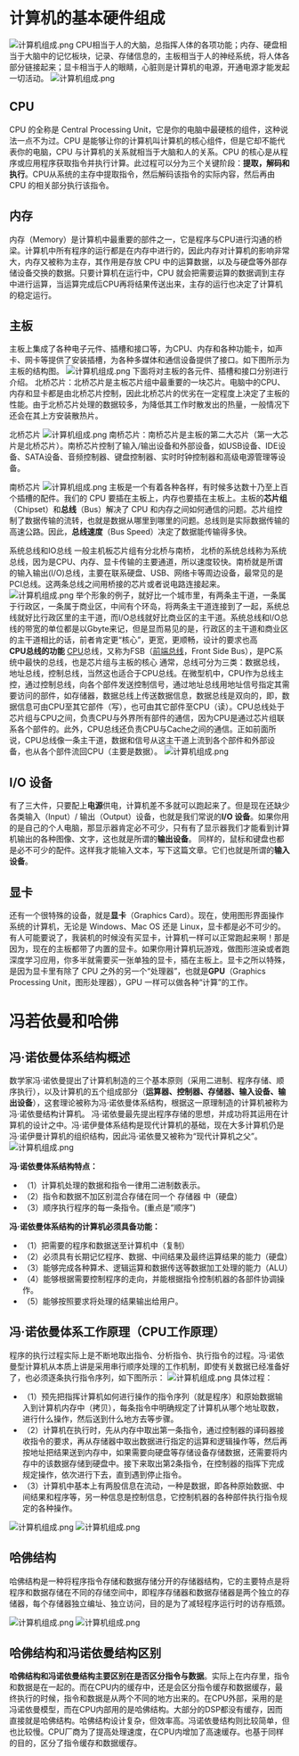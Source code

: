# 计算机的基本硬件组成
![计算机组成.png](../../public/408/计算机组成/54.png)
CPU相当于人的大脑，总指挥人体的各项功能；内存、硬盘相当于大脑中的记忆板块，记录、存储信息的，主板相当于人的神经系统，将人体各部分链接起来；显卡相当于人的眼睛，心脏则是计算机的电源，开通电源才能发起一切活动。
![计算机组成.png](../../public/408/计算机组成/55.png)
## CPU
CPU 的全称是 Central Processing Unit，它是你的电脑中最硬核的组件，这种说法一点不为过。CPU 是能够让你的计算机叫计算机的核心组件，但是它却不能代表你的电脑，CPU 与计算机的关系就相当于大脑和人的关系。CPU 的核心是从程序或应用程序获取指令并执行计算。此过程可以分为三个关键阶段：**提取，解码和执行**。CPU从系统的主存中提取指令，然后解码该指令的实际内容，然后再由 CPU 的相关部分执行该指令。
## 内存
内存（Memory）是计算机中最重要的部件之一，它是程序与CPU进行沟通的桥梁。计算机中所有程序的运行都是在内存中进行的，因此内存对计算机的影响非常大，内存又被称为主存，其作用是存放 CPU 中的运算数据，以及与硬盘等外部存储设备交换的数据。只要计算机在运行中，CPU 就会把需要运算的数据调到主存中进行运算，当运算完成后CPU再将结果传送出来，主存的运行也决定了计算机的稳定运行。
## 主板
主板上集成了各种电子元件、插槽和接口等，为CPU、内存和各种功能卡，如声卡、网卡等提供了安装插槽，为各种多媒体和通信设备提供了接口。如下图所示为主板的结构图。
![计算机组成.png](../../public/408/计算机组成/56.png)
下面将对主板的各元件、插槽和接口分别进行介绍。
北桥芯片：北桥芯片是主板芯片组中最重要的一块芯片。电脑中的CPU、内存和显卡都是由北桥芯片控制，因此北桥芯片的优劣在一定程度上决定了主板的性能。由于北桥芯片处理的数据较多，为降低其工作时散发出的热量，一般情况下还会在其上方安装散热片。

北桥芯片
![计算机组成.png](../../public/408/计算机组成/57.png)
南桥芯片：南桥芯片是主板的第二大芯片（第一大芯片是北桥芯片）。南桥芯片控制了输入/输出设备和外部设备，如USB设备、IDE设备、SATA设备、音频控制器、键盘控制器、实时时钟控制器和高级电源管理等设备。

南桥芯片
![计算机组成.png](../../public/408/计算机组成/58.png)
主板是一个有着各种各样，有时候多达数十乃至上百个插槽的配件。我们的 CPU 要插在主板上，内存也要插在主板上。主板的**芯片组**（Chipset）和**总线**（Bus）解决了 CPU 和内存之间如何通信的问题。芯片组控制了数据传输的流转，也就是数据从哪里到哪里的问题。总线则是实际数据传输的高速公路。因此，**总线速度**（Bus Speed）决定了数据能传输得多快。

系统总线和IO总线
一般主机板芯片组有分北桥与南桥， 北桥的系统总线称为系统总线，因为是CPU、内存、显卡传输的主要通道，所以速度较快。南桥就是所谓的输入输出(I/O)总线，主要在联系硬盘、USB、网络卡等周边设备，最常见的是PCI总线。这两条总线之间用桥接的芯片或者说电路连接起来。
![计算机组成.png](../../public/408/计算机组成/59.png)
举个形象的例子，就好比一个城市里，有两条主干道，一条属于行政区，一条属于商业区，中间有个环岛，将两条主干道连接到了一起，系统总线就好比行政区里的主干道，而I/O总线就好比商业区的主干道。系统总线和I/O总线的带宽的单位都是以Gbyte来记，但是显而易见的是，行政区的主干道和商业区的主干道相比的话，前者肯定更“核心”，更宽，更顺畅，设计的要求也高  
**CPU总线的功能**
[CPU](https://baike.baidu.com/item/CPU/120556)总线，又称为FSB（[前端总线](https://baike.baidu.com/item/%E5%89%8D%E7%AB%AF%E6%80%BB%E7%BA%BF/103633)，Front Side Bus），是PC系统中最快的总线，也是芯片组与主板的核心
通常，总线可分为三类：数据总线，地址总线，控制总线，当然这也适合于CPU总线。在微型机中，CPU作为总线主控，通过控制总线，向各个部件发送控制信号，通过地址总线用地址信号指定其需要访问的部件，如存储器，数据总线上传送数据信息，数据总线是双向的，即，数据信息可由CPU至其它部件（写），也可由其它部件至CPU（读）。CPU总线处于芯片组与CPU之间，负责CPU与外界所有部件的通信，因为CPU是通过芯片组联系各个部件的。此外，CPU总线还负责CPU与Cache之间的通信。正如前面所说，CPU总线像一条主干道，数据和信号从这主干道上流到各个部件和外部设备，也从各个部件流回CPU（主要是数据）。
![计算机组成.png](../../public/408/计算机组成/60.png)
## I/O 设备
有了三大件，只要配上**电源**供电，计算机差不多就可以跑起来了。但是现在还缺少各类输入（Input）/ 输出（Output）设备，也就是我们常说的**I/O 设备**。如果你用的是自己的个人电脑，那显示器肯定必不可少，只有有了显示器我们才能看到计算机输出的各种图像、文字，这也就是所谓的**输出设备**。
同样的，鼠标和键盘也都是必不可少的配件。这样我才能输入文本，写下这篇文章。它们也就是所谓的**输入设备**。

## 显卡
还有一个很特殊的设备，就是**显卡**（Graphics Card）。现在，使用图形界面操作系统的计算机，无论是 Windows、Mac OS 还是 Linux，显卡都是必不可少的。有人可能要说了，我装机的时候没有买显卡，计算机一样可以正常跑起来啊！那是因为，现在的主板都带了内置的显卡。如果你用计算机玩游戏，做图形渲染或者跑深度学习应用，你多半就需要买一张单独的显卡，插在主板上。显卡之所以特殊，是因为显卡里有除了 CPU 之外的另一个“处理器”，也就是**GPU**（Graphics Processing Unit，图形处理器），GPU 一样可以做各种“计算”的工作。
# 冯若依曼和哈佛
## 冯·诺依曼体系结构概述
数学家冯·诺依曼提出了计算机制造的三个基本原则（采用二进制、程序存储、顺序执行），以及计算机的五个组成部分（**运算器、控制器、存储器、输入设备、输出设备**），这套理论被称为冯·诺依曼体系结构，根据这一原理制造的计算机被称为冯·诺依曼结构计算机。
冯·诺依曼最先提出程序存储的思想，并成功将其运用在计算机的设计之中。冯·诺伊曼体系结构是现代计算机的基础，现在大多计算机仍是冯·诺伊曼计算机的组织结构，因此冯·诺依曼又被称为“现代计算机之父”。
![计算机组成.png](../../public/408/计算机组成/61.png)

**冯·诺依曼体系结构特点：**
- （1）计算机处理的数据和指令一律用二进制数表示。
- （2）指令和数据不加区别混合存储在同一个 存储器 中（硬盘）
- （3）顺序执行程序的每一条指令。(重点是“顺序”)

**冯·诺依曼体系结构的计算机必须具备功能：**
- （1）把需要的程序和数据送至计算机中（复制）
- （2）必须具有长期记忆程序、数据、中间结果及最终运算结果的能力（硬盘）
- （3）能够完成各种算术、逻辑运算和数据传送等数据加工处理的能力（ALU）
- （4）能够根据需要控制程序的走向，并能根据指令控制机器的各部件协调操作。
- （5）能够按照要求将处理的结果输出给用户。

## 冯·诺依曼体系工作原理（CPU工作原理）
程序的执行过程实际上是不断地取出指令、分析指令、执行指令的过程。冯·诺依曼型计算机从本质上讲是采用串行顺序处理的工作机制，即使有关数据已经准备好了，也必须逐条执行指令序列，如下图所示：
![计算机组成.png](../../public/408/计算机组成/62.png)
具体过程：
- （1）预先把指挥计算机如何进行操作的指令序列（就是程序）和原始数据输入到计算机内存中（拷贝），每条指令中明确规定了计算机从哪个地址取数，进行什么操作，然后送到什么地方去等步骤。
- （2）计算机在执行时，先从内存中取出第一条指令，通过控制器的译码器接收指令的要求，再从存储器中取出数据进行指定的运算和逻辑操作等，然后再按地址把结果送到内存中，如果需要向硬盘等存储设备存储数据，还需要将内存中的该数据存储到硬盘中。接下来取出第2条指令，在控制器的指挥下完成规定操作，依次进行下去，直到遇到停止指令。
- （3）计算机中基本上有两股信息在流动，一种是数据，即各种原始数据、中间结果和程序等，另一种信息是控制信息，它控制机器的各种部件执行指令规定的各种操作。

![计算机组成.png](../../public/408/计算机组成/63.png)
![计算机组成.png](../../public/408/计算机组成/64.png)

## 哈佛结构
哈佛结构是一种将程序指令存储和数据存储分开的存储器结构，它的主要特点是将程序和数据存储在不同的存储空间中，即程序存储器和数据存储器是两个独立的存储器，每个存储器独立编址、独立访问，目的是为了减轻程序运行时的访存瓶颈。

![计算机组成.png](../../public/408/计算机组成/65.png)
![计算机组成.png](../../public/408/计算机组成/66.png)

## 哈佛结构和冯诺依曼结构区别
**哈佛结构和冯诺依曼结构主要区别在是否区分指令与数据**。实际上在内存里，指令和数据是在一起的。而在CPU内的缓存中，还是会区分指令缓存和数据缓存，最终执行的时候，指令和数据是从两个不同的地方出来的。在CPU外部，采用的是冯诺依曼模型，而在CPU内部用的是哈佛结构。大部分的DSP都没有缓存，因而直接就是哈佛结构。哈佛结构设计复杂，但效率高。冯诺依曼结构则比较简单，但也比较慢。CPU厂商为了提高处理速度，在CPU内增加了高速缓存。也基于同样的目的，区分了指令缓存和数据缓存。


